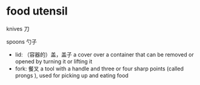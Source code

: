 # food utensil

knives 刀

spoons 勺子

- lid: （容器的）盖，盖子 a cover over a container that can be removed or opened by turning it or lifting it
- fork: 餐叉 a tool with a handle and three or four sharp points (called prongs ), used for picking up and eating food

